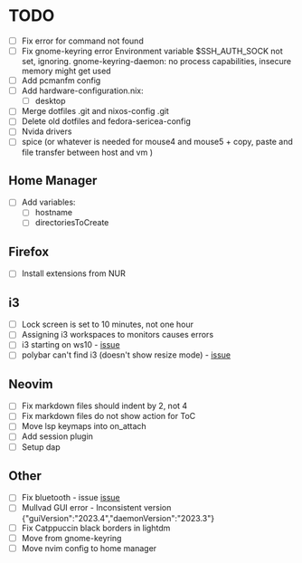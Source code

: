 # TODO

- [ ] Fix error for command not found
- [ ] Fix gnome-keyring error Environment variable $SSH_AUTH_SOCK not set, ignoring. gnome-keyring-daemon: no process capabilities, insecure memory might get used
- [ ] Add pcmanfm config
- [ ] Add hardware-configuration.nix:
  - [ ] desktop
- [ ] Merge dotfiles .git and nixos-config .git
- [ ] Delete old dotfiles and fedora-sericea-config
- [ ] Nvida drivers
- [ ] spice (or whatever is needed for mouse4 and mouse5 + copy, paste and file transfer between host and vm )

## Home Manager

- [ ] Add variables:
  - [ ] hostname
  - [ ] directoriesToCreate

## Firefox

- [ ] Install extensions from NUR

## i3

- [ ] Lock screen is set to 10 minutes, not one hour
- [ ] Assigning i3 workspaces to monitors causes errors
- [ ] i3 starting on ws10 - [issue](https://github.com/nix-community/home-manager/issues/695)
- [ ] polybar can't find i3 (doesn't show resize mode) - [issue](https://github.com/nix-community/home-manager/issues/213)

## Neovim

- [ ] Fix markdown files should indent by 2, not 4
- [ ] Fix markdown files do not show action for ToC
- [ ] Move lsp keymaps into on_attach
- [ ] Add session plugin
- [ ] Setup dap

## Other

- [ ] Fix bluetooth - issue [issue](https://github.com/NixOS/nixpkgs/issues/170573)
- [ ] Mullvad GUI error - Inconsistent version {"guiVersion":"2023.4","daemonVersion":"2023.3"}
- [ ] Fix Catppuccin black borders in lightdm
- [ ] Move from gnome-keyring
- [ ] Move nvim config to home manager
